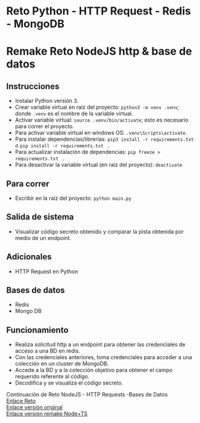 # Reto Python - HTTP Request - Redis - MongoDB
# Remake Reto NodeJS http & base de datos

## Instrucciones
- Instalar Python versión 3.
- Crear variable virtual en raíz del proyecto: ```python3 -m venv .venv```; donde ```.venv``` es el nombre de la variable virtual.
- Activar variable virtual: ```source .venv/bin/activate```; esto es necesario para correr el proyecto.
- Para activar variable virtual en windows OS: ```.venv\Scripts\activate```.
- Para instalar dependencias/librerías: ```pip3 install -r requirements.txt ```  o ```pip install -r requirements.txt ``` .
- Para actualizar instalación de dependencias: ```pip freeze > requirements.txt ``` .
- Para desactivar la variable virtual (en raíz del proyecto): ```deactivate```

## Para correr
- Escribir en la raíz del proyecto: ```python main.py ```


## Salida de sistema
- Visualizar código secreto obtenido y comparar la pista obtenida por medio de un endpoint.


## Adicionales
- HTTP Request en Python

## Bases de datos
- Redis
- Mongo DB 

## Funcionamiento
- Realiza solicitud http a un endpoint para obtener las credenciales de acceso a una BD en redis.
- Con las credenciales anteriores, toma credenciales para acceder a una colección en un cluster de MongoDB.
- Accede a la BD y a la colección objetivo para obtener el campo requerido referente al código.
- Decodifica y se visualiza el código secreto.


Continuación de Reto NodeJS - HTTP Requests -Bases de Datos \
[Enlace Reto](https://paper.dropbox.com/doc/Reto-de-Node-HTTP-y-Bases-de-Datos-p9dWNgBSNXj8ZpZfK9C60) \
[Enlace versión original](https://github.com/ht1204/reto-node) \
[Enlace versión remake Node+TS](https://github.com/ht1204/reto-node-v2)
